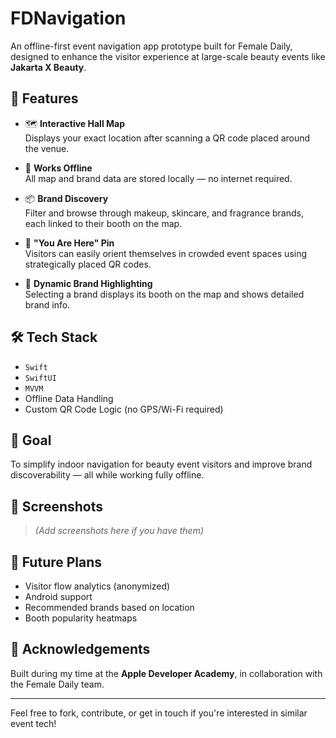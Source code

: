 # FDNavigation

An offline-first event navigation app prototype built for Female Daily, designed to enhance the visitor experience at large-scale beauty events like **Jakarta X Beauty**.

## 📱 Features

- 🗺️ **Interactive Hall Map**  
  Displays your exact location after scanning a QR code placed around the venue.

- 📡 **Works Offline**  
  All map and brand data are stored locally — no internet required.

- 📦 **Brand Discovery**  
  Filter and browse through makeup, skincare, and fragrance brands, each linked to their booth on the map.

- 🎯 **"You Are Here" Pin**  
  Visitors can easily orient themselves in crowded event spaces using strategically placed QR codes.

- 📌 **Dynamic Brand Highlighting**  
  Selecting a brand displays its booth on the map and shows detailed brand info.

## 🛠️ Tech Stack

- `Swift`
- `SwiftUI`
- `MVVM`
- Offline Data Handling
- Custom QR Code Logic (no GPS/Wi-Fi required)

## 🎯 Goal

To simplify indoor navigation for beauty event visitors and improve brand discoverability — all while working fully offline.

## 📸 Screenshots

> _(Add screenshots here if you have them)_

## 🚀 Future Plans

- Visitor flow analytics (anonymized)
- Android support
- Recommended brands based on location
- Booth popularity heatmaps

## 🤝 Acknowledgements

Built during my time at the **Apple Developer Academy**, in collaboration with the Female Daily team.

---

Feel free to fork, contribute, or get in touch if you're interested in similar event tech!
